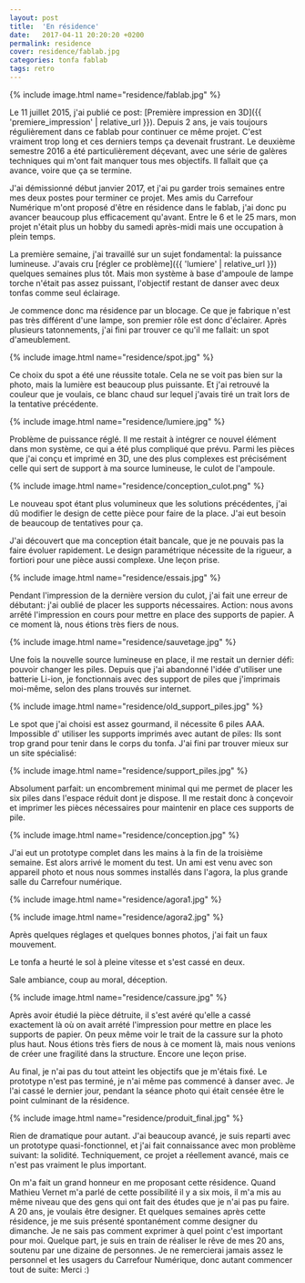 ```yaml
---
layout: post
title:  'En résidence'
date:   2017-04-11 20:20:20 +0200
permalink: residence
cover: residence/fablab.jpg
categories: tonfa fablab
tags: retro
---
```


{% include image.html name="residence/fablab.jpg" %}

Le 11 juillet 2015, j'ai publié ce post: [Première impression en 3D]({{ 'premiere_impression' | relative_url }}). Depuis 2 ans, je vais toujours régulièrement dans ce fablab pour continuer ce même projet. C'est vraiment trop long et ces derniers temps ça devenait frustrant. Le deuxième semestre 2016 a été particulièrement déçevant, avec une série de galères techniques qui m'ont fait manquer tous mes objectifs. Il fallait que ça avance, voire que ça se termine.

J'ai démissionné début janvier 2017, et j'ai pu garder trois semaines entre mes deux postes pour terminer ce projet. Mes amis du Carrefour Numérique m'ont proposé d'être en résidence dans le fablab, j'ai donc pu avancer beaucoup plus efficacement qu'avant. Entre le 6 et le 25 mars, mon projet n'était plus un hobby du samedi après-midi mais une occupation à plein temps.
<!--more-->

La première semaine, j'ai travaillé sur un sujet fondamental: la puissance lumineuse. J'avais cru [régler ce problème]({{ 'lumiere' | relative_url }}) quelques semaines plus tôt. Mais mon système à base d'ampoule de lampe torche n'était pas assez puissant, l'objectif restant de danser avec deux tonfas comme seul éclairage.

Je commence donc ma résidence par un blocage. Ce que je fabrique n'est pas très différent d'une lampe, son premier rôle est donc d'éclairer. Après plusieurs tatonnements, j'ai fini par trouver ce qu'il me fallait: un spot d'ameublement.

{% include image.html name="residence/spot.jpg" %}

Ce choix du spot a été une réussite totale. Cela ne se voit pas bien sur la photo, mais la lumière est beaucoup plus puissante. Et j'ai retrouvé la couleur que je voulais, ce blanc chaud sur lequel j'avais tiré un trait lors de la tentative précédente.

{% include image.html name="residence/lumiere.jpg" %}

Problème de puissance réglé. Il me restait à intégrer ce nouvel élément dans mon système, ce qui a été plus compliqué que prévu. Parmi les pièces que j'ai conçu et imprimé en 3D, une des plus complexes est précisément celle qui sert de support à ma source lumineuse, le culot de l'ampoule.

{% include image.html name="residence/conception_culot.png" %}

Le nouveau spot étant plus volumineux que les solutions précédentes, j'ai dû modifier le design de cette pièce pour faire de la place. J'ai eut besoin de beaucoup de tentatives pour ça.

J'ai découvert que ma conception était bancale, que je ne pouvais pas la faire évoluer rapidement. Le design paramétrique nécessite de la rigueur, a fortiori pour une pièce aussi complexe. Une leçon prise.

{% include image.html name="residence/essais.jpg" %}

Pendant l'impression de la dernière version du culot, j'ai fait une erreur de débutant: j'ai oublié de placer les supports nécessaires. Action: nous avons arrêté l'impression en cours pour mettre en place des supports de papier. A ce moment là, nous étions très fiers de nous.

{% include image.html name="residence/sauvetage.jpg" %}

Une fois la nouvelle source lumineuse en place, il me restait un dernier défi: pouvoir changer les piles. Depuis que j'ai abandonné l'idée d'utiliser une batterie Li-ion, je fonctionnais avec des support de piles que j'imprimais moi-même, selon des plans trouvés sur internet.

{% include image.html name="residence/old_support_piles.jpg" %}

Le spot que j'ai choisi est assez gourmand, il nécessite 6 piles AAA. Impossible d' utiliser les supports imprimés avec autant de piles: Ils sont trop grand pour tenir dans le corps du tonfa. J'ai fini par trouver mieux sur un site spécialisé:

{% include image.html name="residence/support_piles.jpg" %}

Absolument parfait: un encombrement minimal qui me permet de placer les six piles dans l'espace réduit dont je dispose. Il me restait donc à conçevoir et imprimer les pièces nécessaires pour maintenir en place ces supports de pile.

{% include image.html name="residence/conception.jpg" %}

J'ai eut un prototype complet dans les mains à la fin de la troisième semaine. Est alors arrivé le moment du test. Un ami est venu avec son appareil photo et nous nous sommes installés dans l'agora, la plus grande salle du Carrefour numérique.

{% include image.html name="residence/agora1.jpg" %}

{% include image.html name="residence/agora2.jpg" %}

Après quelques réglages et quelques bonnes photos, j'ai fait un faux mouvement.

Le tonfa a heurté le sol à pleine vitesse et s'est cassé en deux.

Sale ambiance, coup au moral, déception.

{% include image.html name="residence/cassure.jpg" %}

Après avoir étudié la pièce détruite, il s'est avéré qu'elle a cassé exactement là où on avait arrété l'impression pour mettre en place les supports de papier. On peux même voir le trait de la cassure sur la photo plus haut. Nous étions très fiers de nous à ce moment là, mais nous venions de créer une fragilité dans la structure. Encore une leçon prise.

Au final, je n'ai pas du tout atteint les objectifs que je m'étais fixé. Le prototype n'est pas terminé, je n'ai même pas commencé à danser avec. Je l'ai cassé le dernier jour, pendant la séance photo qui était censée être le point culminant de la résidence.

{% include image.html name="residence/produit_final.jpg" %}

Rien de dramatique pour autant. J'ai beaucoup avancé, je suis reparti avec un prototype quasi-fonctionnel, et j'ai fait connaissance avec mon problème suivant: la solidité. Techniquement, ce projet a réellement avancé, mais ce n'est pas vraiment le plus important.

On m'a fait un grand honneur en me proposant cette résidence. Quand Mathieu Vernet m'a parlé de cette possibilité il y a six mois, il m'a mis au même niveau que des gens qui ont fait des études que je n'ai pas pu faire. A 20 ans, je voulais être designer. Et quelques semaines après cette résidence, je me suis présenté spontanément comme designer du dimanche. Je ne sais pas comment exprimer à quel point c'est important pour moi. Quelque part, je suis en train de réaliser le rêve de mes 20 ans, soutenu par une dizaine de personnes. Je ne remercierai jamais assez le personnel et les usagers du Carrefour Numérique, donc autant commencer tout de suite: Merci :)
